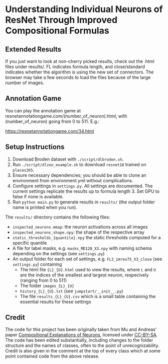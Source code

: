 # Understanding Individual Neurons of ResNet Through Improved Compositional Formulas

## Extended Results

If you just want to look at non-cherry picked results, check out the .html files under results/. FL indicates formula length, and close/standard indicates whether the algorithm is using the new set of connectors. The browser may take a few seconds to load the files because of the large number of images.

## Annotation Game

You can play the annotation game at resnetannotationgame.com/(number_of_neuron).html, with (number_of_neuron) going from 0 to 511. E.g.:

https://resnetannotationgame.com/34.html



## Setup Instructions

1. Download Broden dataset with `./script/dlbroden.sh`.
2. Run `./script/dlzoo_example.sh` to download `resnet18` trained on `places365`.
3. Ensure necessary dependencies; you should be able to clone an environment from environment.yml without complications.
4. Configure settings in `settings.py`. All settings are documented. The current settings replicate the results up to formula length 3. Set GPU to false if none is available.
5. Run `python main.py` to generate results in `results/` (the output folder name is printed when you run).

The `results/` directory contains the following files:
- `inspected_neurons.mmap`: the neuron activations across all images
- `inspected_neurons_shape.npy`: the shape of the respective array
- `static_thresholds_{quantile}.npy` the static thresholds computed for a specific quantile
- A file for label masks, e.g. `masks_MD128_X3.npy` with naming schema depending on the settings (see `settings.py`)
- An output folder for each set of settings, e.g. `FL3_imrou75_X3_close` (see `settings.py`) containing
  - The html file `{L}_{U}.html` used to view the results, where `L` and `U` are the indices of the smallest and largest neuron, respecively (ranging from 0 to 511)
  - The folder `images_{L}_{U}`
  - `history_{L}_{U}.txt` (see `jumpstart/__init__.py`)
  - The file `results_{L}_{U}.csv` which is a small table containing the essential results for these settings

## Credit

The code for this project has been originally taken from Mu and Andreas' paper [Compositional Explanations of Neurons](https://arxiv.org/abs/2006.14032), licensed under [CC-BY-SA](https://creativecommons.org/licenses/by-sa/4.0/). The code has been edited substantially, including changes to the folder structure and the names of classes, often to the point of unrecognizability. Credit is also given in the comment at the top of every class which at some point contained code from the above release.

